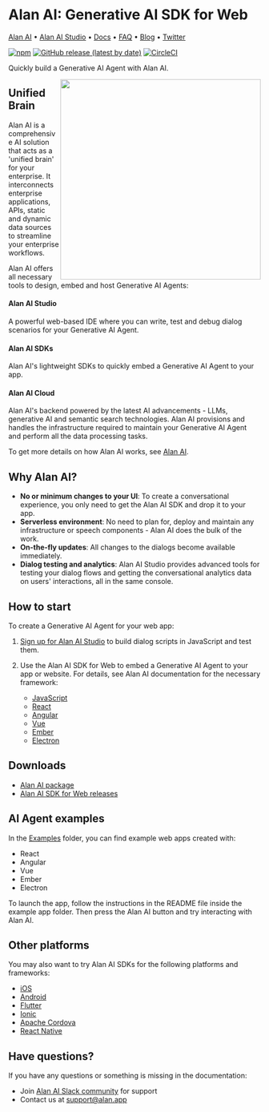 # Alan AI: Generative AI SDK for Web

[Alan AI](https://alan.app/) • [Alan AI Studio](https://studio.alan.app/register) • [Docs](https://alan.app/docs) • [FAQ](https://alan.app/docs/usage/additional/faq) •
[Blog](https://alan.app/blog/) • [Twitter](https://twitter.com/alanvoiceai)

[![npm](https://img.shields.io/npm/v/@alan-ai/alan-sdk-web.svg)](https://www.npmjs.com/package/@alan-ai/alan-sdk-web)
[![GitHub release (latest by date)](https://img.shields.io/github/v/release/alan-ai/alan-sdk-web)](https://github.com/alan-ai/alan-sdk-web/releases)
[![CircleCI](https://circleci.com/gh/alan-ai/alan-sdk-web.svg?style=shield)](https://circleci.com/gh/alan-ai/alan-sdk-web)


Quickly build a Generative AI Agent with Alan AI.

<img src="https://storage.googleapis.com/alan-public-images/github/alan-git.png" height="400px" align="right"/>


## Unified Brain

Alan AI is a comprehensive AI solution that acts as a 'unified brain' for your enterprise. It interconnects enterprise applications, APIs, static and dynamic data sources to streamline your enterprise workflows.

Alan AI offers all necessary tools to design, embed and host Generative AI Agents:

#### Alan AI Studio
A powerful web-based IDE where you can write, test and debug dialog scenarios for your Generative AI Agent.

#### Alan AI SDKs

Alan AI's lightweight SDKs to quickly embed a Generative AI Agent to your app.

#### Alan AI Cloud

Alan AI's backend powered by the latest AI advancements - LLMs, generative AI and semantic search technologies. Alan AI provisions and handles the infrastructure required to maintain your Generative AI Agent and perform all the data processing tasks.

To get more details on how Alan AI works, see <a href="https://alan.app" target="_blank">Alan AI</a>.

## Why Alan AI?

* **No or minimum changes to your UI**: To create a conversational experience, you only need to get the Alan AI SDK and drop it to your app.
* **Serverless environment**: No need to plan for, deploy and maintain any infrastructure or speech components - Alan AI does the bulk of the work.
* **On-the-fly updates**: All changes to the dialogs become available immediately.
* **Dialog testing and analytics**: Alan AI Studio provides advanced tools for testing your dialog flows and getting the conversational analytics data on users' interactions, all in the same console.


## How to start

To create a Generative AI Agent for your web app:

1. <a href="https://studio.alan.app/register" target="_blank">Sign up for Alan AI Studio</a> to build dialog scripts in JavaScript and test them.
2. Use the Alan AI SDK for Web to embed a Generative AI Agent to your app or website. For details, see Alan AI documentation for the necessary framework:

    * <a href="https://alan.app/docs/client-api/web/vanilla" target="_blank">JavaScript</a>
	* <a href="https://alan.app/docs/client-api/web/react" target="_blank">React</a>
    * <a href="https://alan.app/docs/client-api/web/angular" target="_blank">Angular</a>
    * <a href="https://alan.app/docs/client-api/web/vue" target="_blank">Vue</a> 
    * <a href="https://alan.app/docs/client-api/web/ember" target="_blank">Ember</a>
    * <a href="https://alan.app/docs/client-api/web/electron" target="_blank">Electron</a>


## Downloads

* <a href="https://www.npmjs.com/package/@alan-ai/alan-sdk-web" target="_blank">Alan AI package</a>
* <a href="https://github.com/alan-ai/alan-sdk-web/releases" target="_blank">Alan AI SDK for Web releases</a>

## AI Agent examples

In the [Examples](https://github.com/alan-ai/alan-sdk-web/tree/master/examples) folder, you can find example web apps created with:

* React
* Angular 
* Vue
* Ember
* Electron

To launch the app, follow the instructions in the README file inside the example app folder. Then press the Alan AI button and try interacting with Alan AI.

## Other platforms

You may also want to try Alan AI SDKs for the following platforms and frameworks:

* <a href="https://github.com/alan-ai/alan-sdk-ios" target="_blank">iOS</a>
* <a href="https://github.com/alan-ai/alan-sdk-android" target="_blank">Android</a>
* <a href="https://github.com/alan-ai/alan-sdk-flutter" target="_blank">Flutter</a>
* <a href="https://github.com/alan-ai/alan-sdk-ionic" target="_blank">Ionic</a>
* <a href="https://github.com/alan-ai/alan-sdk-cordova" target="_blank">Apache Cordova</a>
* <a href="https://github.com/alan-ai/alan-sdk-reactnative" target="_blank">React Native</a>


## Have questions?

If you have any questions or something is missing in the documentation:
- Join [Alan AI Slack community](https://app.slack.com/client/TL55N530A) for support
- Contact us at [support@alan.app](mailto:support@alan.app)